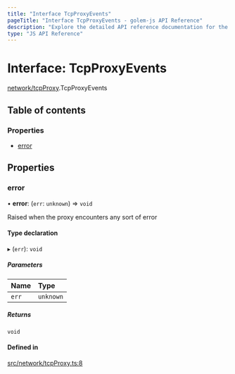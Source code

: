 ```yaml
---
title: "Interface TcpProxyEvents"
pageTitle: "Interface TcpProxyEvents - golem-js API Reference"
description: "Explore the detailed API reference documentation for the Interface TcpProxyEvents within the golem-js SDK for the Golem Network."
type: "JS API Reference"
---
```

# Interface: TcpProxyEvents

[network/tcpProxy](../modules/network_tcpProxy).TcpProxyEvents

## Table of contents

### Properties

- [error](network_tcpProxy.TcpProxyEvents#error)

## Properties

### error

• **error**: (`err`: `unknown`) => `void`

Raised when the proxy encounters any sort of error

#### Type declaration

▸ (`err`): `void`

##### Parameters

| Name | Type |
| :------ | :------ |
| `err` | `unknown` |

##### Returns

`void`

#### Defined in

[src/network/tcpProxy.ts:8](https://github.com/golemfactory/golem-js/blob/570126bc/src/network/tcpProxy.ts#L8)
